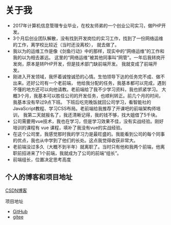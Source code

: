 # 关于我

- 2017年计算机信息管理专业毕业，在校友师弟的一个创业公司实习，做PHP开发。
- 3个月后创业团队解散，没有找到开发岗位的实习工作，找到了一份网络运维的工作，离学校比较近（当时还没离校），
就去做了。
- 我以为的运维工作是像《剑鱼行动》中的那样，现实中的“网络运维”的工作和我的以为相去甚远。
这里的“网络运维”被其他同事叫“网管”。一年后我转岗开发岗，原本是转PHP开发，但是技术部门缺前端开发。
我就变成了前端开发。
- 刚进入开发领域，我怀着诚惶诚恐的心情。生怕领导下达的任务完不成、做不出来。还好公司有一个老前端，
他给我分配的任务，我基本都可以完成，遇到不懂的地方还可以向他请教。老前端给了我不少学习资料，我也抓紧学习。
大概3个月，我基本可以胜任公司的开发任务，也顺利转正。前几个月的时间，我基本没有早过9点下班。
下班后吃完晚饭就回公司学习，看智能社的JavaScript教程、学习CSS布局。老前端给我推荐了开课吧的前端架构师培训，
我第二天就报名了，我还清晰记得，我的钱不够，找大姐借了5千块。
- 公司需要用vue技术，我也在学习，但是学习效果不佳，没有实战经验。刚好培训的课程有 vue 课程，填补了我没有vue的实战经验。
- 在这个公司里，我感觉那时我的学习力是最旺盛的。我能看到公司的每个同事的优点，我也从中学到了他们的长处。这点我觉得收获非常大。
- 老前端没过多久（大概不到半年）就离职了。当时只有他和我两个前端，他离职前招进来了1个前端，我就成为了公司的前端“组长”。
- 前端组长，位置决定思考高度

个人的博客和项目地址
---
[CSDN博客](https://hotsuitor.blog.csdn.net/)

项目地址
- [GitHub](https://github.com/touxing)
- [gitee](https://gitee.com/hotsuitor)
